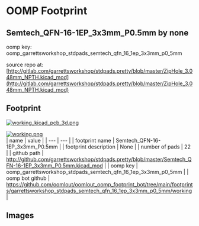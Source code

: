# OOMP Footprint  
## Semtech_QFN-16-1EP_3x3mm_P0.5mm  by none  
  
oomp key: oomp_garrettsworkshop_stdpads_semtech_qfn_16_1ep_3x3mm_p0_5mm  
  
source repo at: [http://gitlab.com/garrettsworkshop/stdpads.pretty/blob/master/ZipHole_3.048mm_NPTH.kicad_mod](http://gitlab.com/garrettsworkshop/stdpads.pretty/blob/master/ZipHole_3.048mm_NPTH.kicad_mod)  
## Footprint  
  
[![working_kicad_pcb_3d.png](working_kicad_pcb_3d_600.png)](working_kicad_pcb_3d.png)  
  
[![working.png](working_600.png)](working.png)  
| name | value | 
| --- | --- | 
| footprint name | Semtech_QFN-16-1EP_3x3mm_P0.5mm | 
| footprint description | None | 
| number of pads | 22 | 
| github path | http://github.com/garrettsworkshop/stdpads.pretty/blob/master/Semtech_QFN-16-1EP_3x3mm_P0.5mm.kicad_mod | 
| oomp key | oomp_garrettsworkshop_stdpads_semtech_qfn_16_1ep_3x3mm_p0_5mm | 
| oomp bot github | https://github.com/oomlout/oomlout_oomp_footprint_bot/tree/main/footprints/garrettsworkshop_stdpads_semtech_qfn_16_1ep_3x3mm_p0_5mm/working | 
## Images  
